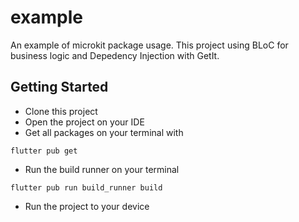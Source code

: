 # example

An example of microkit package usage. This project using BLoC for business logic and Depedency Injection with GetIt.

## Getting Started

- Clone this project
- Open the project on your IDE
- Get all packages on your terminal with

```
flutter pub get
```

- Run the build runner on your terminal

```
flutter pub run build_runner build
```

- Run the project to your device
